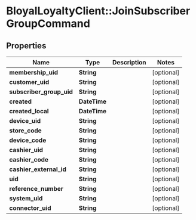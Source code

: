 # BloyalLoyaltyClient::JoinSubscriberGroupCommand

## Properties
Name | Type | Description | Notes
------------ | ------------- | ------------- | -------------
**membership_uid** | **String** |  | [optional] 
**customer_uid** | **String** |  | [optional] 
**subscriber_group_uid** | **String** |  | [optional] 
**created** | **DateTime** |  | [optional] 
**created_local** | **DateTime** |  | [optional] 
**device_uid** | **String** |  | [optional] 
**store_code** | **String** |  | [optional] 
**device_code** | **String** |  | [optional] 
**cashier_uid** | **String** |  | [optional] 
**cashier_code** | **String** |  | [optional] 
**cashier_external_id** | **String** |  | [optional] 
**uid** | **String** |  | [optional] 
**reference_number** | **String** |  | [optional] 
**system_uid** | **String** |  | [optional] 
**connector_uid** | **String** |  | [optional] 

